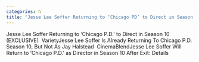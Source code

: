 ```yaml
---
categories: h
title: "Jesse Lee Soffer Returning to ‘Chicago PD’ to Direct in Season 10 EXCLUSIVE  Variety"
---
```

Jesse Lee Soffer Returning to ‘Chicago P.D.’ to Direct in Season 10 (EXCLUSIVE)&nbsp;&nbsp;VarietyJesse Lee Soffer Is Already Returning To Chicago P.D. Season 10, But Not As Jay Halstead&nbsp;&nbsp;CinemaBlendJesse Lee Soffer Will Return to ‘Chicago P.D.’ as Director in Season 10 After Exit: Details
